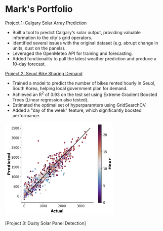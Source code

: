# Mark's Portfolio

[Project 1: Calgary Solar Array Prediction](https://github.com/MarkHague/calgary_solar_production/)

- Built a tool to predict Calgary's solar output, providing valuable information to the city's grid operators.
- Identified several issues with the original dataset (e.g. abrupt change in units, dust on the panels).
- Leveraged the OpenMeteo API for training and forecasting. 
- Added functionality to pull the latest weather prediction and produce a 10-day forecast.

[Project 2: Seuol Bike Sharing Demand](https://github.com/MarkHague/seoul_bike_sharing_demand)

- Trained a model to predict the number of bikes rented hourly in Seuol, South Korea, helping local government plan for demand.
- Achieved an R<sup>2</sup> of 0.93 on the test set using Extreme Gradient Boosted Trees (Linear regression also tested).
- Estimated the optimal set of hyperparamters using GridSearchCV.
- Added a "day of the week" feature, which significantly boosted performance.

<img src="https://github.com/MarkHague/portfolio/blob/main/images/scatter_test_set_hour_in_color.png" width="350" height="300">

[Project 3: Dusty Solar Panel Detection]
